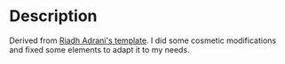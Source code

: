# Description

Derived from [Riadh Adrani's template](https://github.com/RiadhAdrani/slick-portfolio-svelte).
I did some cosmetic modifications and fixed some elements to adapt it to my needs.
